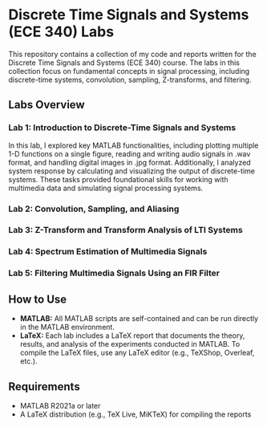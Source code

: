 # Discrete Time Signals and Systems (ECE 340) Labs

This repository contains a collection of my code and reports written for the Discrete Time Signals and Systems (ECE 340) course. The labs in this collection focus on fundamental concepts in signal processing, including discrete-time systems, convolution, sampling, Z-transforms, and filtering.
## Labs Overview
### Lab 1: Introduction to Discrete-Time Signals and Systems

In this lab, I explored key MATLAB functionalities, including plotting multiple 1-D functions on a single figure, reading and writing audio signals in .wav format, and handling digital images in .jpg format. Additionally, I analyzed system response by calculating and visualizing the output of discrete-time systems. These tasks provided foundational skills for working with multimedia data and simulating signal processing systems.
### Lab 2: Convolution, Sampling, and Aliasing

### Lab 3: Z-Transform and Transform Analysis of LTI Systems

### Lab 4: Spectrum Estimation of Multimedia Signals

### Lab 5: Filtering Multimedia Signals Using an FIR Filter

## How to Use

- **MATLAB:** All MATLAB scripts are self-contained and can be run directly in the MATLAB environment.
- **LaTeX:** Each lab includes a LaTeX report that documents the theory, results, and analysis of the experiments conducted in MATLAB. To compile the LaTeX files, use any LaTeX editor (e.g., TeXShop, Overleaf, etc.).

## Requirements
- MATLAB R2021a or later
- A LaTeX distribution (e.g., TeX Live, MiKTeX) for compiling the reports
